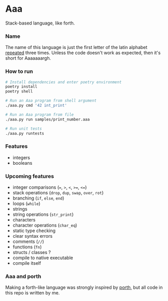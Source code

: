 # Aaa
Stack-based language, like forth.

### Name
The name of this language is just the first letter of the latin alphabet [repeated](https://en.uncyclopedia.co/wiki/AAAAAAAAA!) three times. Unless the code doesn't work as expected, then it's short for Aaaaaaargh.

### How to run
```sh
# Install dependencies and enter poetry environment
poetry install
poetry shell

# Run an Aaa program from shell argument
./aaa.py cmd '42 int_print'

# Run an Aaa program from file
./aaa.py run samples/print_number.aaa

# Run unit tests
./aaa.py runtests
```

### Features
- integers
- booleans

### Upcoming features
- integer comparisons (`=`, `>`, `<`, `>=`, `<=`)
- stack operations (`drop`, `dup`, `swap`, `over`, `rot`)
- branching (`if`, `else`, `end`)
- loops (`while`)
- strings
- string operations (`str_print`)
- characters
- character operations (`char_eq`)
- static type checking
- clear syntax errors
- comments (`//`)
- functions (`fn`)
- structs / classes ?
- compile to native executable
- compile itself

### Aaa and porth
Making a forth-like language was strongly inspired by [porth](https://gitlab.com/tsoding/porth), but all code in this repo is written by me.
